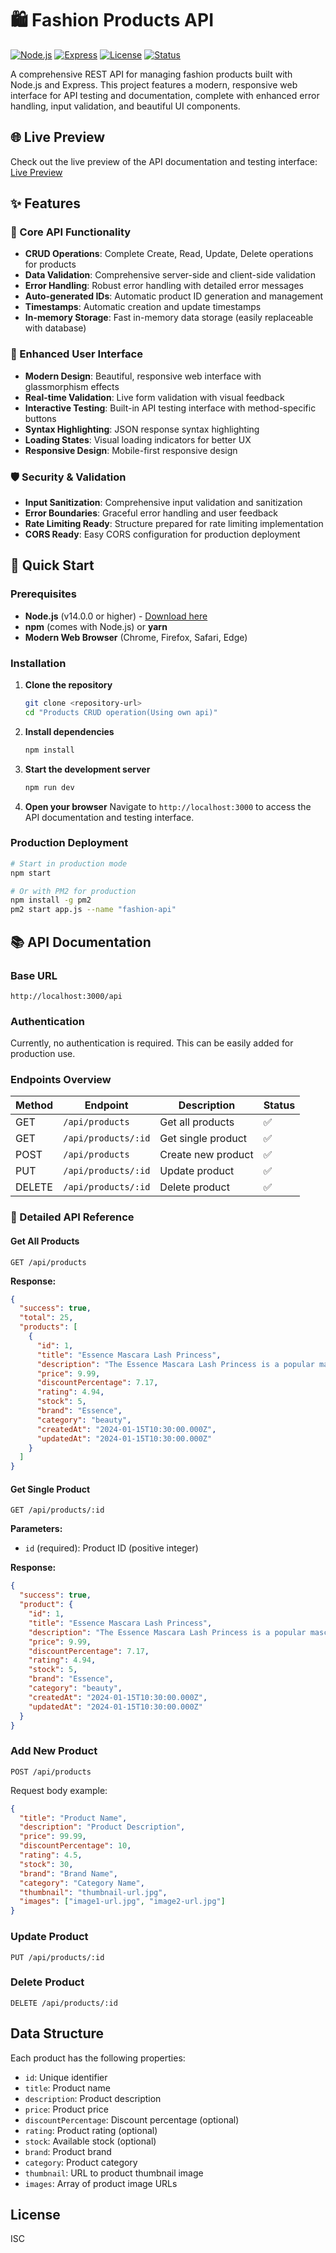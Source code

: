 # 🛍️ Fashion Products API

[![Node.js](https://img.shields.io/badge/Node.js-v14+-green.svg)](https://nodejs.org/)
[![Express](https://img.shields.io/badge/Express-4.x-blue.svg)](https://expressjs.com/)
[![License](https://img.shields.io/badge/License-MIT-yellow.svg)](LICENSE)
[![Status](https://img.shields.io/badge/Status-Production%20Ready-brightgreen.svg)](#)

A comprehensive REST API for managing fashion products built with Node.js and Express. This project features a modern, responsive web interface for API testing and documentation, complete with enhanced error handling, input validation, and beautiful UI components.

## 🌐 Live Preview

Check out the live preview of the API documentation and testing interface: [Live Preview](https://fashion-product-api.netlify.app/)

## ✨ Features

### 🔧 Core API Functionality
- **CRUD Operations**: Complete Create, Read, Update, Delete operations for products
- **Data Validation**: Comprehensive server-side and client-side validation
- **Error Handling**: Robust error handling with detailed error messages
- **Auto-generated IDs**: Automatic product ID generation and management
- **Timestamps**: Automatic creation and update timestamps
- **In-memory Storage**: Fast in-memory data storage (easily replaceable with database)

### 🎨 Enhanced User Interface
- **Modern Design**: Beautiful, responsive web interface with glassmorphism effects
- **Real-time Validation**: Live form validation with visual feedback
- **Interactive Testing**: Built-in API testing interface with method-specific buttons
- **Syntax Highlighting**: JSON response syntax highlighting
- **Loading States**: Visual loading indicators for better UX
- **Responsive Design**: Mobile-first responsive design

### 🛡️ Security & Validation
- **Input Sanitization**: Comprehensive input validation and sanitization
- **Error Boundaries**: Graceful error handling and user feedback
- **Rate Limiting Ready**: Structure prepared for rate limiting implementation
- **CORS Ready**: Easy CORS configuration for production deployment

## 🚀 Quick Start

### Prerequisites

- **Node.js** (v14.0.0 or higher) - [Download here](https://nodejs.org/)
- **npm** (comes with Node.js) or **yarn**
- **Modern Web Browser** (Chrome, Firefox, Safari, Edge)

### Installation

1. **Clone the repository**
   ```bash
   git clone <repository-url>
   cd "Products CRUD operation(Using own api)"
   ```

2. **Install dependencies**
   ```bash
   npm install
   ```

3. **Start the development server**
   ```bash
   npm run dev
   ```

4. **Open your browser**
   Navigate to `http://localhost:3000` to access the API documentation and testing interface.

### Production Deployment

```bash
# Start in production mode
npm start

# Or with PM2 for production
npm install -g pm2
pm2 start app.js --name "fashion-api"
```

## 📚 API Documentation

### Base URL
```
http://localhost:3000/api
```

### Authentication
Currently, no authentication is required. This can be easily added for production use.

### Endpoints Overview

| Method | Endpoint | Description | Status |
|--------|----------|-------------|--------|
| GET | `/api/products` | Get all products | ✅ |
| GET | `/api/products/:id` | Get single product | ✅ |
| POST | `/api/products` | Create new product | ✅ |
| PUT | `/api/products/:id` | Update product | ✅ |
| DELETE | `/api/products/:id` | Delete product | ✅ |

### 📖 Detailed API Reference

#### Get All Products
```http
GET /api/products
```

**Response:**
```json
{
  "success": true,
  "total": 25,
  "products": [
    {
      "id": 1,
      "title": "Essence Mascara Lash Princess",
      "description": "The Essence Mascara Lash Princess is a popular mascara known for its volumizing and lengthening effects.",
      "price": 9.99,
      "discountPercentage": 7.17,
      "rating": 4.94,
      "stock": 5,
      "brand": "Essence",
      "category": "beauty",
      "createdAt": "2024-01-15T10:30:00.000Z",
      "updatedAt": "2024-01-15T10:30:00.000Z"
    }
  ]
}
```

#### Get Single Product
```http
GET /api/products/:id
```

**Parameters:**
- `id` (required): Product ID (positive integer)

**Response:**
```json
{
  "success": true,
  "product": {
    "id": 1,
    "title": "Essence Mascara Lash Princess",
    "description": "The Essence Mascara Lash Princess is a popular mascara known for its volumizing and lengthening effects.",
    "price": 9.99,
    "discountPercentage": 7.17,
    "rating": 4.94,
    "stock": 5,
    "brand": "Essence",
    "category": "beauty",
    "createdAt": "2024-01-15T10:30:00.000Z",
    "updatedAt": "2024-01-15T10:30:00.000Z"
  }
}
```

### Add New Product
```
POST /api/products
```
Request body example:
```json
{
  "title": "Product Name",
  "description": "Product Description",
  "price": 99.99,
  "discountPercentage": 10,
  "rating": 4.5,
  "stock": 30,
  "brand": "Brand Name",
  "category": "Category Name",
  "thumbnail": "thumbnail-url.jpg",
  "images": ["image1-url.jpg", "image2-url.jpg"]
}
```

### Update Product
```
PUT /api/products/:id
```

### Delete Product
```
DELETE /api/products/:id
```

## Data Structure

Each product has the following properties:

- `id`: Unique identifier
- `title`: Product name
- `description`: Product description
- `price`: Product price
- `discountPercentage`: Discount percentage (optional)
- `rating`: Product rating (optional)
- `stock`: Available stock (optional)
- `brand`: Product brand
- `category`: Product category
- `thumbnail`: URL to product thumbnail image
- `images`: Array of product image URLs

## License

ISC